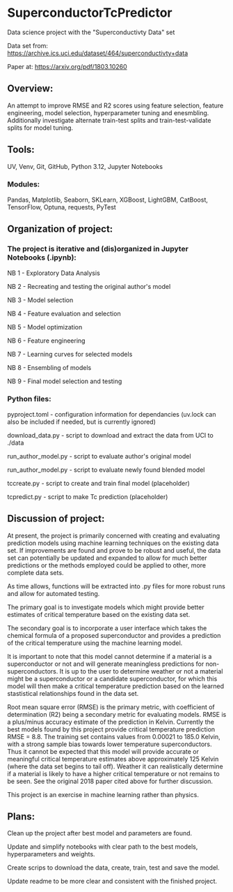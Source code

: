 # SuperconductorTcPredictor

Data science project with the "Superconductivty Data" set

Data set from: https://archive.ics.uci.edu/dataset/464/superconductivty+data

Paper at: https://arxiv.org/pdf/1803.10260

## Overview:

An attempt to improve RMSE and R2 scores using feature selection, feature engineering, model selection, hyperparameter tuning and enesmbling. Additionally investigate alternate train-test splits and train-test-validate splits for model tuning.

## Tools:

UV, Venv, Git, GitHub, Python 3.12, Jupyter Notebooks

### Modules:

Pandas, Matplotlib, Seaborn, SKLearn, XGBoost, LightGBM, CatBoost, TensorFlow, Optuna, requests, PyTest


## Organization of project:

### The project is iterative and (dis)organized in Jupyter Notebooks (.ipynb):

NB 1 - Exploratory Data Analysis

NB 2 - Recreating and testing the original author's model

NB 3 - Model selection

NB 4 - Feature evaluation and selection

NB 5 - Model optimization

NB 6 - Feature engineering

NB 7 - Learning curves for selected models

NB 8 - Ensembling of models

NB 9 - Final model selection and testing


### Python files:

pyproject.toml - configuration information for dependancies (uv.lock can also be included if needed, but is currently ignored)

download_data.py - script to download and extract the data from UCI to ./data

run_author_model.py - script to evaluate author's original model

run_author_model.py - script to evaluate newly found blended model

tccreate.py - script to create and train final model (placeholder)

tcpredict.py - script to make Tc prediction (placeholder)


## Discussion of project:

At present, the project is primarily concerned with creating and evaluating prediction models using machine learning techniques on the existing data set. If improvements are found and prove to be robust and useful, the data set can potentially be updated and expanded to allow for much better predictions or the methods employed could be applied to other, more complete data sets.

As time allows, functions will be extracted into .py files for more robust runs and allow for automated testing.

The primary goal is to investigate models which might provide better estimates of critical temperature based on the existing data set.

The secondary goal is to incorporate a user interface which takes the chemical formula of a proposed superconductor and provides a prediction of the critical temperature using the machine learning model.

It is important to note that this model cannot determine if a material is a superconductor or not and will generate meaningless predictions for non-superconductors. It is up to the user to determine weather or not a material might be a superconductor or a candidate superconductor, for which this model will then make a critical temperature prediction based on the learned stastistical relationships found in the data set.

Root mean square error (RMSE) is the primary metric, with coefficient of determination (R2) being a secondary metric for evaluating models. RMSE is a plus/minus accuracy estimate of the prediction in Kelvin. Currently the best models found by this project provide critical temperature prediction RMSE = 8.8. The training set contains values from 0.00021 to 185.0 Kelvin, with a strong sample bias towards lower temperature superconductors. Thus it cannot be expected that this model will provide accurate or meaningful critical temperature estimates above approximately 125 Kelvin (where the data set begins to tail off). Weather it can realistically determine if a material is likely to have a higher critical temperature or not remains to be seen. See the original 2018 paper cited above for further discussion.

This project is an exercise in machine learning rather than physics.


## Plans:

Clean up the project after best model and parameters are found.

Update and simplify notebooks with clear path to the best models, hyperparameters and weights.

Create scrips to download the data, create, train, test and save the model.

Update readme to be more clear and consistent with the finished project.